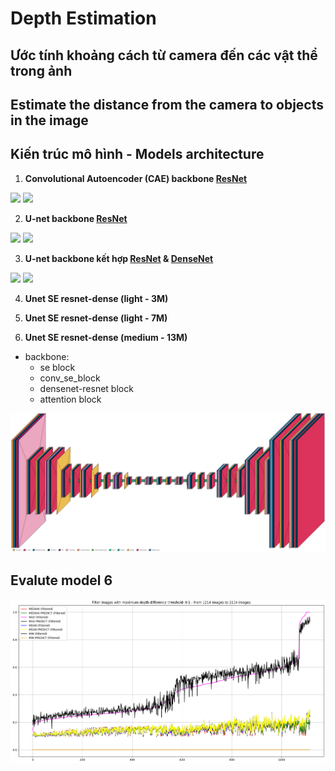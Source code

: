 <h1>Depth Estimation</h1>

## Ước tính khoảng cách từ camera đến các vật thể trong ảnh
## Estimate the distance from the camera to objects in the image

<h2>Kiến trúc mô hình - Models architecture</h2>
  
1.  **Convolutional Autoencoder (CAE) backbone [ResNet](https://arxiv.org/abs/1512.03385)**
  
<img src="https://github.com/user-attachments/assets/9052fb4b-f523-4288-888f-6a4effb3ab34" width="300"/>
<img src="https://github.com/user-attachments/assets/7c9073ea-37e2-465e-b46e-e383f936efab" width="440"/>

2.  **U-net backbone [ResNet](https://arxiv.org/abs/1512.03385)**

<img src="https://github.com/user-attachments/assets/06824744-781b-4048-8b7e-87095958df39" width="310"/>
<img src="https://github.com/user-attachments/assets/1b1ce28e-d5a8-4b09-b38d-1be68497bb12" width="430"/>

3.  **U-net backbone kết hợp [ResNet](https://arxiv.org/abs/1512.03385) & [DenseNet](https://arxiv.org/abs/1608.06993)**

<img src="https://github.com/user-attachments/assets/a1e1695e-19e9-4ab0-9e1d-48e30c93b78c" width="330"/>
<img src="https://github.com/user-attachments/assets/d5df4059-7967-4873-a993-6ac6fe999f1a" width="400"/>

4. **Unet SE resnet-dense (light - 3M)**



5. **Unet SE resnet-dense (light - 7M)**



6. **Unet SE resnet-dense (medium - 13M)**

- backbone:
    + se block
    + conv_se_block
    + densenet-resnet block
    + attention block

![alt text](image-1.png)

## Evalute model 6

![alt text](image-3.png)